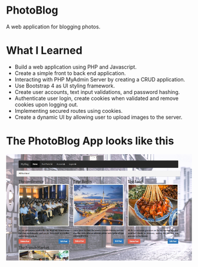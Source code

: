 # PhotoBlog

A web application for blogging photos.

# What I Learned

* Build a web application using PHP and Javascript.
* Create a simple front to back end application. 
* Interacting with PHP MyAdmin Server by creating a CRUD application.
* Use Bootstrap 4 as UI styling framework.
* Create user accounts, text input validations, and password hashing.
* Authenticate user login, create cookies when validated and remove cookies upon logging out.
* Implementing secured routes using cookies.
* Create a dynamic UI by allowing user to upload images to the server.<br>

# The PhotoBlog App looks like this

![Screenshot](img/screen.png)
